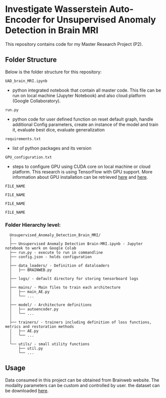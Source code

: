# Investigate Wasserstein Auto-Encoder for Unsupervised Anomaly Detection in Brain MRI

This repository contains code for my Master Research Project (P2).

## Folder Structure
Below is the folder structure for this repository:
```
UAD_brain_MRI.ipynb 
```
* python integrated notebook that contain all master code. This file can be run on local machine (Jupyter Notebook) and also cloud platform (Google Collaboratory).
```
run.py
```
* python code for user defined function on reset default graph, handle additional Config parameters, create an instance of the model and train it, evaluate best dice, evaluate generalization
```
requirements.txt
```
* list of python packages and its version
```
GPU_configuration.txt
```
* steps to configure GPU using CUDA core on local machine or cloud platform. This research is using TensorFlow with GPU support. More information about GPU installation can be retrieved [here](https://www.tensorflow.org/install/gpu) and [here](https://www.tensorflow.org/guide/gpu).
```
FILE_NAME
```

```
FILE_NAME
```

```
FILE_NAME
```

```
FILE_NAME
```


### Folder Hierarchy level:
```
  Unsupervised_Anomaly_Detection_Brain_MRI/
  │
  ├── Unsupervised Anomaly Detection Brain-MRI.ipynb - Jupyter notebook to work on Google Colab
  ├── run.py - execute to run in commandline
  ├── config.json - holds configuration
  │
  ├── data_loaders/ - Definition of dataloaders
  │   ├── BRAINWEB.py
  │
  ├── logs/ - default directory for storing tensorboard logs
  │
  ├── mains/ - Main files to train each architecture
  │   ├── main_AE.py
  │   └── ...
  │
  ├── model/ - Architecture definitions
  │   ├── autoencoder.py
  │   └── ...
  │
  ├── trainers/ - trainers including definition of loss functions, metrics and restoration methods
  │   ├── AE.py
  │   └── ...
  │  
  └── utils/ - small utility functions
      ├── util.py
      └── ...
```

## Usage
Data consumed in this project can be obtained from Brainweb website. The modality parameters can be custom and controlled by user. the dataset can be downloaded [here](https://brainweb.bic.mni.mcgill.ca/).



